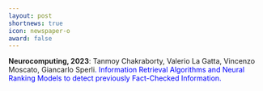 ```yaml
---
layout: post
shortnews: true
icon: newspaper-o
award: false
---
```



<b>Neurocomputing, 2023</b>: Tanmoy Chakraborty, Valerio La Gatta, Vincenzo Moscato, Giancarlo Sperli<font color="blue">. Information Retrieval Algorithms and Neural Ranking Models to detect previously Fact-Checked Information.</font>
